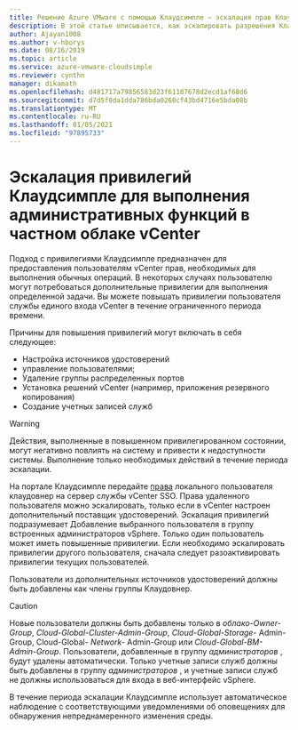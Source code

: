 ```yaml
---
title: Решение Azure VMware с помощью Клаудсимпле — эскалация прав Клаудсимпле
description: В этой статье описывается, как эскалировать разрешения Клаудсимпле для выполнения административных функций в частном облаке vCenter.
author: Ajayan1008
ms.author: v-hborys
ms.date: 08/16/2019
ms.topic: article
ms.service: azure-vmware-cloudsimple
ms.reviewer: cynthn
manager: dikamath
ms.openlocfilehash: d481717a79856583d23f61107678d2ecd1af68d6
ms.sourcegitcommit: d7d5f0da1dda786bda0260cf43bd4716e5bda08b
ms.translationtype: MT
ms.contentlocale: ru-RU
ms.lasthandoff: 01/05/2021
ms.locfileid: "97895733"
---
```

# <a name="escalate-cloudsimple-privileges-to-perform-administrative-functions-in-private-cloud-vcenter"></a>Эскалация привилегий Клаудсимпле для выполнения административных функций в частном облаке vCenter

Подход с привилегиями Клаудсимпле предназначен для предоставления пользователям vCenter прав, необходимых для выполнения обычных операций. В некоторых случаях пользователю могут потребоваться дополнительные привилегии для выполнения определенной задачи.  Вы можете повышать привилегии пользователя службы единого входа vCenter в течение ограниченного периода времени.

Причины для повышения привилегий могут включать в себя следующее:

* Настройка источников удостоверений
* управление пользователями;
* Удаление группы распределенных портов
* Установка решений vCenter (например, приложения резервного копирования)
* Создание учетных записей служб

> [!WARNING]
> Действия, выполненные в повышенном привилегированном состоянии, могут негативно повлиять на систему и привести к недоступности системы. Выполнение только необходимых действий в течение периода эскалации.

На портале Клаудсимпле передайте [права](escalate-private-cloud-privileges.md) локального пользователя клаудовнер на сервер службы vCenter SSO.  Права удаленного пользователя можно эскалировать, только если в vCenter настроен дополнительный поставщик удостоверений.  Эскалация привилегий подразумевает Добавление выбранного пользователя в группу встроенных администраторов vSphere.  Только один пользователь может иметь повышенные привилегии.  Если необходимо эскалировать привилегии другого пользователя, сначала следует разоактивировать привилегии текущих пользователей.

Пользователи из дополнительных источников удостоверений должны быть добавлены как члены группы Клаудовнер.

> [!CAUTION]
> Новые пользователи должны быть добавлены только в *облако-Owner-Group*, *Cloud-Global-Cluster-Admin-Group*, *Cloud-Global-Storage-* Admin-Group, Cloud-Global- *Network-* Admin-Group или *Cloud-Global-ВМ-Admin-Group*.  Пользователи, добавленные в группу *администраторов* , будут удалены автоматически.  Только учетные записи служб должны быть добавлены в группу *администраторов* , и учетные записи служб не должны использоваться для входа в веб-интерфейс vSphere.

В течение периода эскалации Клаудсимпле использует автоматическое наблюдение с соответствующими уведомлениями об оповещениях для обнаружения непреднамеренного изменения среды.
